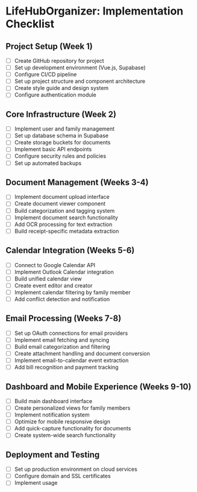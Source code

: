 # LifeHubOrganizer: Implementation Checklist

## Project Setup (Week 1)

- [ ] Create GitHub repository for project
- [ ] Set up development environment (Vue.js, Supabase)
- [ ] Configure CI/CD pipeline
- [ ] Set up project structure and component architecture
- [ ] Create style guide and design system
- [ ] Configure authentication module

## Core Infrastructure (Week 2)

- [ ] Implement user and family management
- [ ] Set up database schema in Supabase
- [ ] Create storage buckets for documents
- [ ] Implement basic API endpoints
- [ ] Configure security rules and policies
- [ ] Set up automated backups

## Document Management (Weeks 3-4)

- [ ] Implement document upload interface
- [ ] Create document viewer component
- [ ] Build categorization and tagging system
- [ ] Implement document search functionality
- [ ] Add OCR processing for text extraction
- [ ] Build receipt-specific metadata extraction

## Calendar Integration (Weeks 5-6)

- [ ] Connect to Google Calendar API
- [ ] Implement Outlook Calendar integration
- [ ] Build unified calendar view
- [ ] Create event editor and creator
- [ ] Implement calendar filtering by family member
- [ ] Add conflict detection and notification

## Email Processing (Weeks 7-8)

- [ ] Set up OAuth connections for email providers
- [ ] Implement email fetching and syncing
- [ ] Build email categorization and filtering
- [ ] Create attachment handling and document conversion
- [ ] Implement email-to-calendar event extraction
- [ ] Add bill recognition and payment tracking

## Dashboard and Mobile Experience (Weeks 9-10)

- [ ] Build main dashboard interface
- [ ] Create personalized views for family members
- [ ] Implement notification system
- [ ] Optimize for mobile responsive design
- [ ] Add quick-capture functionality for documents
- [ ] Create system-wide search functionality

## Deployment and Testing

- [ ] Set up production environment on cloud services
- [ ] Configure domain and SSL certificates
- [ ] Implement usage